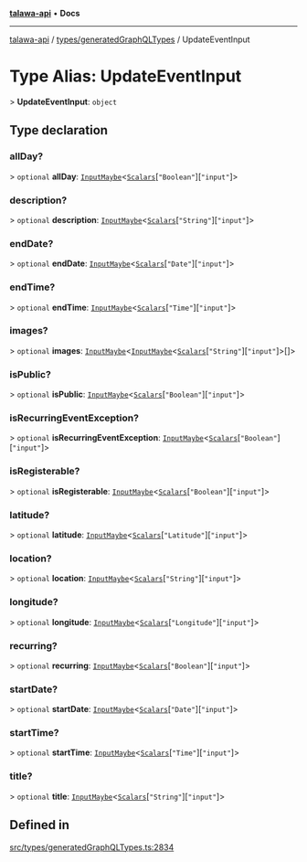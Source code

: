 [**talawa-api**](../../../README.md) • **Docs**

***

[talawa-api](../../../modules.md) / [types/generatedGraphQLTypes](../README.md) / UpdateEventInput

# Type Alias: UpdateEventInput

\> **UpdateEventInput**: `object`

## Type declaration

### allDay?

\> `optional` **allDay**: [`InputMaybe`](InputMaybe.md)\<[`Scalars`](Scalars.md)\[`"Boolean"`\]\[`"input"`\]\>

### description?

\> `optional` **description**: [`InputMaybe`](InputMaybe.md)\<[`Scalars`](Scalars.md)\[`"String"`\]\[`"input"`\]\>

### endDate?

\> `optional` **endDate**: [`InputMaybe`](InputMaybe.md)\<[`Scalars`](Scalars.md)\[`"Date"`\]\[`"input"`\]\>

### endTime?

\> `optional` **endTime**: [`InputMaybe`](InputMaybe.md)\<[`Scalars`](Scalars.md)\[`"Time"`\]\[`"input"`\]\>

### images?

\> `optional` **images**: [`InputMaybe`](InputMaybe.md)\<[`InputMaybe`](InputMaybe.md)\<[`Scalars`](Scalars.md)\[`"String"`\]\[`"input"`\]\>[]\>

### isPublic?

\> `optional` **isPublic**: [`InputMaybe`](InputMaybe.md)\<[`Scalars`](Scalars.md)\[`"Boolean"`\]\[`"input"`\]\>

### isRecurringEventException?

\> `optional` **isRecurringEventException**: [`InputMaybe`](InputMaybe.md)\<[`Scalars`](Scalars.md)\[`"Boolean"`\]\[`"input"`\]\>

### isRegisterable?

\> `optional` **isRegisterable**: [`InputMaybe`](InputMaybe.md)\<[`Scalars`](Scalars.md)\[`"Boolean"`\]\[`"input"`\]\>

### latitude?

\> `optional` **latitude**: [`InputMaybe`](InputMaybe.md)\<[`Scalars`](Scalars.md)\[`"Latitude"`\]\[`"input"`\]\>

### location?

\> `optional` **location**: [`InputMaybe`](InputMaybe.md)\<[`Scalars`](Scalars.md)\[`"String"`\]\[`"input"`\]\>

### longitude?

\> `optional` **longitude**: [`InputMaybe`](InputMaybe.md)\<[`Scalars`](Scalars.md)\[`"Longitude"`\]\[`"input"`\]\>

### recurring?

\> `optional` **recurring**: [`InputMaybe`](InputMaybe.md)\<[`Scalars`](Scalars.md)\[`"Boolean"`\]\[`"input"`\]\>

### startDate?

\> `optional` **startDate**: [`InputMaybe`](InputMaybe.md)\<[`Scalars`](Scalars.md)\[`"Date"`\]\[`"input"`\]\>

### startTime?

\> `optional` **startTime**: [`InputMaybe`](InputMaybe.md)\<[`Scalars`](Scalars.md)\[`"Time"`\]\[`"input"`\]\>

### title?

\> `optional` **title**: [`InputMaybe`](InputMaybe.md)\<[`Scalars`](Scalars.md)\[`"String"`\]\[`"input"`\]\>

## Defined in

[src/types/generatedGraphQLTypes.ts:2834](https://github.com/PalisadoesFoundation/talawa-api/blob/67d017fd9312183a6b2bae1b160bc814f56ab5c2/src/types/generatedGraphQLTypes.ts#L2834)
